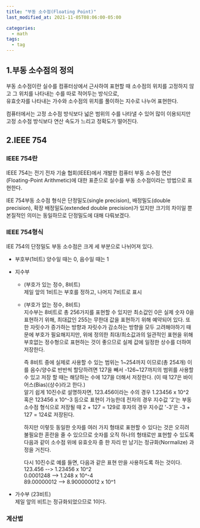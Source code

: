 ```yaml
---
title: "부동 소수점(Floating Point)"
last_modified_at: 2021-11-05T08:06:00-05:00

categories:
  - math
tags:
  - tag
---
```


## 1.부동 소수점의 정의

부동 소수점이란 실수를 컴퓨터상에서 근사하여 표현할 때 소수점의 위치를 고정하지 않고 그 위치를 나타내는 수를 따로 적어두는 방식으로,  
유효숫자를 나타내는 가수와 소수점의 위치를 풀이하는 지수로 나누어 표현한다.

컴퓨터에서는 고정 소수점 방식보다 넓은 범위의 수를 나타낼 수 있어 많이 이용되지만 고정 소수점 방식보다 연산 속도가 느리고 정확도가 떨어진다.

## 2.IEEE 754

### IEEE 754란
IEEE 754는 전기 전자 기술 협회(IEEE)에서 개발한 컴퓨터 부동 소수점 연산(Floating-Point Arithmetic)에 대한 표준으로
실수를 부동 소수점이라는 방법으로 표현한다.

IEE 754부동 소수점 형식은 단정밀도(single precision), 배정밀도(double precision), 확장 배정밀도(extended double precision)가 있지만 크기의 차이일 뿐 본질적인 의미는 동일하므로 단정밀도에 대해 다뤄보겠다.

### IEEE 754형식
IEE 754의 단정밀도 부동 소수점은 크게 세 부분으로 나뉘어져 있다.
- 부호부(1비트)
양수일 때는 0, 음수일 때는 1  
- 지수부
  - (부호가 있는 정수, 8비트)  
제일 앞의 1비트는 부호를 정하고, 나머지 7비트로 표시
  - (부호가 없는 정수, 8비트)  
지수부는 8비트로 총 256가지를 표현할 수 있지만 최소값인 0은 실제 숫자 0을 표현하기 위해, 최대값인 255는 무한대 값을 표현하기 위해 예약되어 있다.
또한 자릿수가 증가하는 방향과 자릿수가 감소하는 방향을 모두 고려해야하기 때문에 부호가 필요해지지만, 위에 정의한 최대/최소값과의 일관적인 표현을 위해
부호없는 정수형으로 표현하는 것이 좋으므로 실제 값에 일정한 상수를 더하여 저장한다.  

    즉 8비트 중에 실제로 사용할 수 있는 범위는 1~254까지 이므로(총 254개) 이를 음수/양수로 반반씩 할당하려면 127을 빼서 -126~127까지의 범위를 사용할 수 있고
저장 할 때는 해당하는 수에 127을 더해서 저장한다. (이 때 127은 바이어스(Bias)(상수)라고 한다.)  
알기 쉽게 10진수로 설명하자면,
123.456이라는 수의 경우 1.23456 x 10^2 혹은 123456 x 10^-3 등으로 표현이 가능한데
전자의 경우 지수값 '2'는 부동 소수점 형식으로 저장될 때 2 + 127 = 129로
후자의 경우 지수값 '-3'은 -3 + 127 = 124로 저장된다.

    하지만 이렇듯 동일한 숫자를 여러 가지 형태로 표현할 수 있다는 것은
오히려 불필요한 혼란을 줄 수 있으므로 숫자를 오직 하나의 형태로만 표현할 수 있도록
다음과 같이 소수점 위에 유효숫자 중 한 자리 만 남기는 정규화(Normalize) 과정을 거친다.

    다시 10진수로 예를 들면, 다음과 같은 표현 만을 사용하도록 하는 것이다.  
123.456 --> 1.23456 x 10^2  
0.0001248 --> 1.248 x 10^-4  
89.00000012 --> 8.900000012 x 10^1

- 가수부 (23비트)  
  제일 앞의 비트는 정규화되었으므로 1이다.

### 계산법
